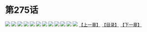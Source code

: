 # 第275话
![](https://mao.mhtupian.com/uploads/img/7563/327123/001.jpg)
![](https://mao.mhtupian.com/uploads/img/7563/327123/002.jpg)
![](https://mao.mhtupian.com/uploads/img/7563/327123/003.jpg)
![](https://mao.mhtupian.com/uploads/img/7563/327123/004.jpg)
![](https://mao.mhtupian.com/uploads/img/7563/327123/005.jpg)
![](https://mao.mhtupian.com/uploads/img/7563/327123/006.jpg)
![](https://mao.mhtupian.com/uploads/img/7563/327123/007.jpg)
![](https://mao.mhtupian.com/uploads/img/7563/327123/008.jpg)
![](https://mao.mhtupian.com/uploads/img/7563/327123/009.jpg)
![](https://mao.mhtupian.com/uploads/img/7563/327123/010.jpg)
![](https://mao.mhtupian.com/uploads/img/7563/327123/011.jpg)
![](https://mao.mhtupian.com/uploads/img/7563/327123/012.jpg)
[【上一章】](./7.md)
[【目录】](./READMD.md)
[【下一章】](./9.md)
